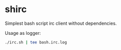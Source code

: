 # shirc

Simplest bash script irc client without dependencies.

Usage as logger:

```sh
./irc.sh | tee bash.irc.log
```
